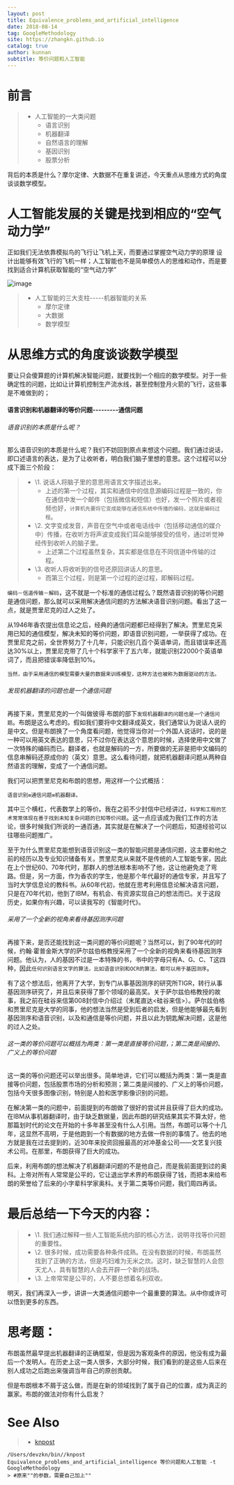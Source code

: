 ```yaml
---
layout: post
title: Equivalence_problems_and_artificial_intelligence
date: 2018-08-14
tag: GoogleMethodology
site: https://zhangkn.github.io
catalog: true
author: kunnan
subtitle: 等价问题和人工智能
---
```




# 前言

> * 人工智能的一大类问题
>   * 语言识别
>   * 机器翻译
>   * 自然语言的理解
>   * 基因识别
>   * 股票分析

背后的本质是什么？摩尔定律、大数据不在重复讲述，今天重点从思维方式的角度谈谈数学模型。

# 人工智能发展的关键是找到相应的“空气动力学”

正如我们无法依靠模拟鸟的飞行让飞机上天，而要通过掌握空气动力学的原理 设计出能够有效飞行的飞机一样；人工智能也不是简单模仿人的思维和动作，而是要找到适合计算机获取智能的“空气动力学”

![image](https://wx1.sinaimg.cn/large/af39b376gy1fu8yxzmcxcj20d007hq5c.jpg)

> * 人工智能的三大支柱-----机器智能的关系
>   * 摩尔定律
>   * 大数据
>   * 数学模型

# 从思维方式的角度谈谈数学模型



要让只会傻算题的计算机解决智能问题，就要找到一个相应的数学模型。对于一些确定性的问题，比如让计算机控制生产流水线，甚至控制登月火箭的飞行，这些事是不难做到的；



#### 语言识别和机器翻译的等价问题---------通信问题



###### 语音识别的本质是什么呢？

那么语音识别的本质是什么呢？我们不妨回到原点来想这个问题。我们通过说话，即口述语言的表达，是为了让收听者，明白我们脑子里想的意思。这个过程可以分成下面三个阶段：

> * \1. 说话人将脑子里的意思用语言文字描述出来。
>   * 上述的第一个过程，其实和通信中的信息源编码过程是一致的，你在通信中发一个邮件（包括微信和短信）也好，发一个照片或者视频也好，`计算机先要将它变成能够在通信系统中传播的编码，这就是编码过程`。
> * \2. 文字变成发音，声音在空气中或者电话线中（包括移动通信的媒介中）传播，在收听方将声波变成我们耳朵能够接受的信号，通过听觉神经传到收听人的脑子里。
>   * 上述第二个过程虽然复杂，其实都是信息在不同信道中传输的过程。
> * \3. 收听人将收听到的信号还原回讲话人的意思。
>   * 而第三个过程，则是第一个过程的逆过程，即解码过程。







`编码－信道传输－解码`，这不就是一个标准的通信过程么？既然语音识别的等价问题是通信问题，那么就可以采用解决通信问题的方法解决语音识别问题。看出了这一点，就是贾里尼克的过人之处了。





从1946年香农提出信息论之后，经典的通信问题都已经得到了解决。贾里尼克采用已知的通信模型，解决未知的等价问题，即语音识别问题，一举获得了成功。在贾里尼克之前，全世界努力了十几年，只能识别几百个英语单词，而且错误率还高达30%以上，贾里尼克带了几十个科学家干了五六年，就能识别22000个英语单词了，而且把错误率降低到10%。

`当然，由于采用通信的模型需要大量的数据来训练模型，这种方法也被称为数据驱动的方法。`

###### 发现机器翻译的问题也是一个通信问题 

再接下来，贾里尼克的一个叫做彼得∙布朗的部下`发现机器翻译的问题也是一个通信问题`。布朗是这么考虑的。假如我们要将中文翻译成英文，我们通常认为说话人说的是中文。但是布朗换了一个角度看问题，他觉得当你对一个外国人说话时，说的是一种可以用英文表达的意思，只不过你在表达这个意思的时候，选择使用中文做了一次特殊的编码而已。翻译者，也就是解码的一方，所要做的无非是把中文编码的信息串解码还原成你的（英文）意思。这么看待问题，就把机器翻译问题从两种自然语言的理解，变成了一个通信问题。

我们可以把贾里尼克和布朗的思想，用这样一个公式概括：

`语音识别≡通信问题≡机器翻译。`

其中三个横杠，代表数学上的等价。我在之前不少封信中已经讲过，`科学和工程的艺术常常体现在善于找到未知复杂问题的已知等价问题`。这一点应该成为我们工作的方法论，很多时候我们所说的一通百通，其实就是在解决了一个问题后，知道经验可以往哪些问题推广。

至于为什么贾里尼克能想到语音识别这一类的智能问题是通信问题，这主要和他之前的经历以及专业知识储备有关。贾里尼克从来就不是传统的人工智能专家，因此在上个世纪60、70年代时，那群人的想法根本影响不了他，这让他避免走了弯路。但是，另一方面，作为香农的学生，他是那个年代最好的通信专家，并且写了当时大学信息论的教科书。从60年代初，他就在思考利用信息论解决语言问题，只是在70年代初，他到了IBM，有机会、有资源实现自己的想法而已。关于这段历史，如果你有兴趣，可以读我写的《智能时代》。

###### 采用了一个全新的视角来看待基因测序问题

再接下来，是否还能找到这一类问题的等价问题呢？当然可以，到了90年代的时候，约翰∙霍普金斯大学的萨尔兹伯格教授采用了一个全新的视角来看待基因测序问题。他认为，人的基因不过是一本特殊的书，书中的字母只有A、G、C、T这四种，因此`任何识别语言文字的算法，比如语音识别和OCR的算法，都可以用于基因测序`。

有了这个想法后，他离开了大学，到专门从事基因测序的研究所TIGR，转行从事基因测序研究了，并且后来获得了那个领域的最高奖。关于萨尔兹伯格教授的故事，我之前在硅谷来信第008封信中介绍过（末尾直达<硅谷来信>）。萨尔兹伯格和贾里尼克是大学的同事，他的想法当然是受到后者的启发，但是他能够最先看到基因测序和语音识别，以及和通信是等价问题，并且以此为钥匙解决问题，这是他的过人之处。

###### 这一类的等价问题可以概括为两类：第一类是直接等价问题，；第二类是间接的、广义上的等价问题

这一类的等价问题还可以举出很多。简单地讲，它们可以概括为两类：第一类是直接等价问题，包括股票市场的分析和预测；第二类是间接的、广义上的等价问题，包括今天很多图像识别，特别是人脸和医学影像识别的问题。



在解决第一类的问题中，前面提到的布朗做了很好的尝试并且获得了巨大的成功。在IBM从事机器翻译时，由于缺乏数据量，因此布朗的研究结果其实不算太好，他那篇划时代的论文在开始的十多年甚至没有什么人引用。当然，布朗可以等个十几年，这显然不高明，于是他跑到一个有数据的地方去做一件别的事情了。他去的地方就是我在过去提到的，近30年来投资回报最高的对冲基金公司——文艺复兴技术公司。在那里，布朗获得了巨大的成功。

后来，利用布朗的想法解决了机器翻译问题的不是他自己，而是我前面提到过的奥科。上帝对所有人常常是公平的，它让退出学术界的布朗获得了钱，而把本来给布朗的荣誉给了后来的小字辈科学家奥科。关于第二类等价问题，我们周四再谈。

# 最后总结一下今天的内容：

> * \1. 我们通过解释一些人工智能系统内部的核心方法，说明寻找等价问题的重要性。
> * \2. 很多时候，成功需要各种条件成熟。在没有数据的时候，布朗虽然找到了正确的方法，但是巧妇难为无米之炊。这时，缺乏智慧的人会怨天尤人，具有智慧的人会去开辟一个新的战场。
> * \3. 上帝常常是公平的，人不要总想着名利双收。

明天，我们再深入一步，讲讲一大类通信问题中一个最重要的算法。从中你或许可以悟到更多的东西。

# 思考题：

布朗虽然最早提出机器翻译的正确框架，但是因为客观条件的原因，他没有成为最后一个发明人。在历史上这一类人很多，大部分时候，我们看到的是这些人后来在别人成功之后跑出来强调当年自己的原创贡献。

但是布朗根本不屑于这么做，而是在新的领域找到了属于自己的位置，成为真正的赢家。布朗的做法对你有什么启发？

# See Also 

>* [knpost](https://github.com/zhangkn/KNBin/blob/master/knpost) 
>
```
/Users/devzkn/bin//knpost Equivalence_problems_and_artificial_intelligence 等价问题和人工智能 -t GoogleMethodology
> #原来""的参数，需要自己加上""
```

